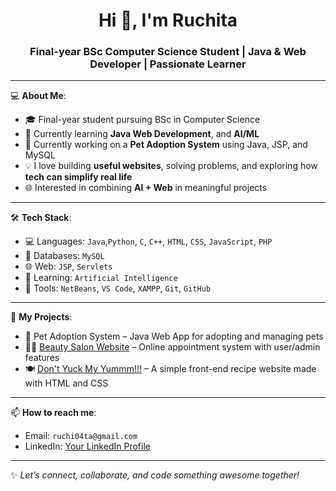<!-- ## Hi there 👋-->

<!--
**rmahale04/rmahale04** is a ✨ _special_ ✨ repository because its `README.md` (this file) appears on your GitHub profile.

Here are some ideas to get you started:

- 🔭 I’m currently working on ...
- 🌱 I’m currently learning ...
- 👯 I’m looking to collaborate on ...
- 🤔 I’m looking for help with ...
- 💬 Ask me about ...
- 📫 How to reach me: ...
- 😄 Pronouns: ...
- ⚡ Fun fact: ...
-->
<h1 align="center">Hi 👋, I'm Ruchita</h1>
<h3 align="center">Final-year BSc Computer Science Student | Java & Web Developer | Passionate Learner</h3>

---

💻 **About Me**:
- 🎓 Final-year student pursuing BSc in Computer Science
- 🌱 Currently learning **Java Web Development**, and **AI/ML**
- 🚀 Currently working on a **Pet Adoption System** using Java, JSP, and MySQL
- 💡 I love building **useful websites**, solving problems, and exploring how **tech can simplify real life**
- 🌐 Interested in combining **AI + Web** in meaningful projects

---

🛠️ **Tech Stack**:
- 💻 Languages: `Java`,`Python`, `C`, `C++`, `HTML`, `CSS`, `JavaScript`, `PHP`
- 🧩 Databases: `MySQL`
- 🌐 Web: `JSP`, `Servlets`
- 🧠 Learning: `Artificial Intelligence`
- 🧰 Tools: `NetBeans`, `VS Code`, `XAMPP`, `Git`, `GitHub`

---

📂 **My Projects**:
<!--
- 🐾 [Pet Adoption System](https://github.com/your-username/PetAdoptionSystem) – Java Web App for adopting and managing pets
- 💇‍♀️ [Beauty Salon Website](https://github.com/your-username/BeautySalonWebsite) – Online appointment system with user/admin features
- 🍽️ [Let’s Cook](https://github.com/your-username/LetsCook) –  A simple front-end recipe website made with HTML and CSS
-->
- 🐾 Pet Adoption System – Java Web App for adopting and managing pets
- 💇‍♀️ [Beauty Salon Website](https://github.com/rmahale04/project2-beauty-salon-website) – Online appointment system with user/admin features
- 🍽️ [Don't Yuck My Yummm!!!](https://github.com/rmahale04/dont-yuck-my-yummm) – A simple front-end recipe website made with HTML and CSS
---
<!--
📈 **GitHub Stats**:

<p align="center">
  <img src="https://github-readme-stats.vercel.app/api?username=your-username&show_icons=true&theme=tokyonight" alt="stats" height="160"/>
  <img src="https://github-readme-stats.vercel.app/api/top-langs/?username=your-username&layout=compact&theme=tokyonight" alt="top languages" height="160"/>
</p>

---
-->
📫 **How to reach me**:
- Email: `ruchi04ta@gmail.com`
- LinkedIn: [Your LinkedIn Profile](https://linkedin.com/in/ruchita-mahale)

---

✨ *Let’s connect, collaborate, and code something awesome together!*
